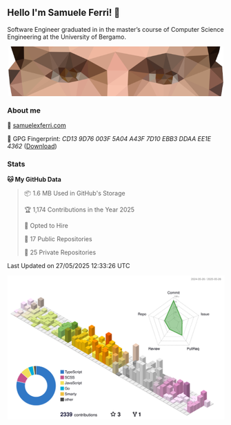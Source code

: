 ## Hello I'm Samuele Ferri! 👋

Software Engineer graduated in in the master’s course of Computer Science Engineering at the University of Bergamo.

<p align='center'><img width=500 align='center' src="https://github.com/samuelexferri/samuelexferri/raw/master/images/eyes.png"></p>

### About me

:compass: [samuelexferri.com](https://www.samuelexferri.com)

:key: GPG Fingerprint: _CD13 9D76 003F 5A04 A43F 7D10 EBB3 DDAA EE1E 4362_ ([Download](https://samuelexferri.com/CD139D76003F5A04A43F7D10EBB3DDAAEE1E4362.asc))

### Stats

<!--START_SECTION:waka-->
**🐱 My GitHub Data** 

> 📦 1.6 MB Used in GitHub's Storage 
 > 
> 🏆 1,174 Contributions in the Year 2025
 > 
> 💼 Opted to Hire
 > 
> 📜 17 Public Repositories 
 > 
> 🔑 25 Private Repositories 
 > 

 Last Updated on 27/05/2025 12:33:26 UTC
<!--END_SECTION:waka-->

![](./profile-3d-contrib/profile-season-animate.svg)

